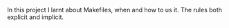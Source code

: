 In this project I larnt about Makefiles, when and how to us it. The rules both explicit and implicit.
